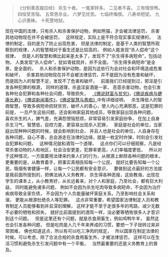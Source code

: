 > 《分别善恶报应经》
> 杀生十者。
> 一冤家转多。
> 二见者不喜。
> 三有情惊怖。
> 四恒受苦恼。
> 五常思杀业。
> 六梦见忧苦。
> 七临终悔恨。
> 八寿命短促。
> 九心识愚昧。
> 十死堕地狱。

现在中国的法律，只有杀人和杀害保护动物，例如熊猫，才会被法律惩罚，
杀害其他动物现在并不会被惩罚，
&nbsp;
这样规定，实际上是不符合现实事实规律的，
&nbsp;
法律的制定，目的是为了防止出现危害，
但是法律的制定，是基于人类的智慧所观察到的规律，人的智慧相对于畜生还是比较高的，
例如人能发现“杀人偿命”这个规律，
&nbsp;
但是人的智慧和佛比起来差太多了，发现不了“杀生得多病短命”，包括动物，
人类发现“杀人偿命”，犹如青蛙观井，并不全面，
“杀生得多病短命”是全景，是全面的，
&nbsp;
杀人和杀害保护动物，是因为这些行为会对社会和环境造成危害和破坏，
&nbsp;
杀害其他动物现在并不会被法律惩罚，并不是因为没有危害和破坏，
而是因为人的智慧不足，发现不了危害和破坏，
&nbsp;
前面我们已经提到过，邪淫是引发各种犯罪的根源，
同样的道理，杀盗淫妄酒是一家，
恶意杀害动物，也会引发各种社会犯罪和各种社会问题，导致损失，
&nbsp;
[《佛说财富与贫穷》](https://www.kancloud.cn/luojiangtao/foshuocaifu)，[《佛说疾病与健康长寿》](https://www.kancloud.cn/luojiangtao/foshuojiankang)，[《佛说新闻事件》](https://www.kancloud.cn/luojiangtao/foshuoxinwen)，[《佛说智慧与愚痴》](https://www.kancloud.cn/luojiangtao/foshuozhihui)中有详细说明，
&nbsp;
杀生降低人的智商智慧，导致多病短命损财贫穷，破坏人的善心，使人内心充满邪恶，这是犯罪的前提，
一旦产生这些问题，还会影响家庭其他成员，导致家庭出现各种问题，
&nbsp;
喜欢杀生的人，脾气差，充满怨恨恼怒烦，非常容易引发家庭纷争，
在加上自身杀生习气，智慧低，自控力差，更容易出现杀人犯罪，
&nbsp;
家庭是社会的单位，当家庭出现种种问题的时候，就会影响到社会，
并且人也是社会的单位，人自身存在各种问题，自心不善，总会游走在法律的边缘，就是一枚定时炸弹，时刻会引发社会犯罪和问题，
&nbsp;
这种情况就和酒驾一个道理，
&nbsp;
这点你们可以仔细观察，凡是经常杀害动物的人和地区，社会治安更差，犯罪率更高，人们幸福度更低，
&nbsp;
所以对于这种情况，一方面要用法律来约束人们的行为，从根源上断除各种问题的根本，
更重要的是，从教育着手，把事实真相告知每一个公民，
就好比要告知每一个公民，吸烟有害健康一样，让每一个公民都有安全意识，
&nbsp;
要做到这点最好的方法就是我前面所提到的，把佛法纳入义务教育，
杀生得各种恶报，这些教诲，出现在学生的课本上，从小教育好，从长远看来，对个人和家庭，乃至社会，都有巨大利益，
同时能避免诸多问题，
例如不会因为杀生吃肉导致多病短命，不会因为治疗疾病导致全家负债，
不会因为个人负能量破坏家庭关系，乃至影响社会关系和谐，
更能从根源杜绝杀人等犯罪。
&nbsp;
这点非常重要，希望国家法律制定人员和教育制定人员能够看到并且深刻理解，
这样才能不至于走很多年的弯路，减少无数不必要的牺牲和损失，
就好比前面提到的酒驾一样，没必要等牺牲很多人才意识到这个问题。
&nbsp;
但是这里还有个问题，就是杀食用畜生，例如鸡鸭牛羊，
虽然这也会引发各种问题，
但是吃肉是人几千年来养成的习惯，要想一下子扭转过来非常困难，
佛也知道这点，所以有可以吃三净肉的规定，
&nbsp;
所以国家在制定法律的时候，可以考虑，除了合法合规的杀食用畜生外，才被法律惩罚，
这样可以在生活习惯和避免杀生引发问题中有一个平衡，
&nbsp;
当然最重要的还是义务教育上的普及。



